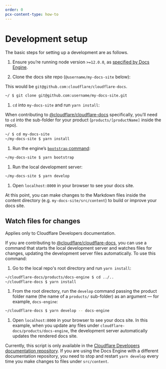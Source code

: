 ```yaml
---
order: 0
pcx-content-type: how-to
---
```


# Development setup

The basic steps for setting up a development are as follows.

1. Ensure you’re running node version `>=12.0.0`, as [specified by Docs Engine](https://github.com/cloudflare/cloudflare-docs-engine/blob/765bc30127b0e80b570aade7044036925928c3ea/package.json#L50).

1. Clone the docs site repo (`@username/my-docs-site` below):

  <Aside header="Note for Cloudflare employees">

  This would be `git@github.com:cloudflare/cloudflare-docs`.

  </Aside>

  ```sh
  ~/ $ git clone git@github.com:username/my-docs-site.git
  ```

1. `cd` into `my-docs-site` and run `yarn install`:

  <Aside header="Note for Cloudflare employees">

  When contributing to [@cloudflare/cloudflare-docs](https://github.com/cloudflare/cloudflare-docs) specifically, you’ll need to `cd` into the sub-folder for your product (`products/[productName]` inside the repo).

  </Aside>

  ```sh
  ~/ $ cd my-docs-site
  ~/my-docs-site $ yarn install
  ```

1. Run the engine’s [`bootstrap` command](https://github.com/cloudflare/cloudflare-docs-engine/blob/765bc30127b0e80b570aade7044036925928c3ea/bin/commands.sh#L19-L39):

  ```sh
  ~/my-docs-site $ yarn bootstrap
  ```

1. Run the local development server:

  ```sh
  ~/my-docs-site $ yarn develop
  ```

1. Open `localhost:8000` in your browser to see your docs site.

At this point, you can make changes to the Markdown files inside the content directory (e.g. `my-docs-site/src/content`) to build or improve your docs site.

## Watch files for changes

<Aside type="note">

Applies only to Cloudflare Developers documentation.

</Aside>

If you are contributing to [@cloudflare/cloudflare-docs](https://github.com/cloudflare/cloudflare-docs), you can use a command that starts the local development server and watches files for changes, updating the development server files automatically. To use this command:

1. Go to the local repo's root directory and run `yarn install`:

  ```sh
  ~/cloudflare-docs/products/docs-engine $ cd ../..
  ~/cloudflare-docs $ yarn install
  ```

1. From the root directory, run the `develop` command passing the product folder name (the name of a `products/` sub-folder) as an argument — for example, `docs-engine`:

  ```sh
  ~/cloudflare-docs $ yarn develop -- docs-engine
  ```

1. Open `localhost:8000` in your browser to see your docs site. In this example, when you update any files under `cloudflare-docs/products/docs-engine`, the development server automatically updates the rendered docs site.

Currently, this script is only available in the [Cloudflare Developers documentation repository](https://github.com/cloudflare/cloudflare-docs/blob/production/develop.js). If you are using the Docs Engine with a different documentation repository, you need to stop and restart `yarn develop` every time you make changes to files under `src/content`.

